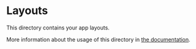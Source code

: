 # Layouts

This directory contains your app layouts.

More information about the usage of this directory in [the documentation](https://nuxtjs.org/guide/views#layouts).
